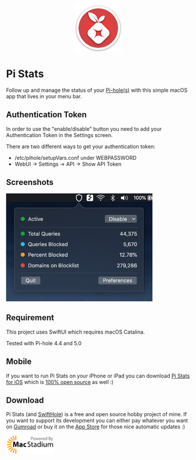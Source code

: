 <p align="center">
  <img width="130" src="./images/icon.png"">
</p>


# Pi Stats

Follow up and manage the status of your [Pi-hole(s)](https://github.com/pi-hole/pi-hole) with this simple macOS app that lives in your menu bar.

## Authentication Token
In order to use the "enable/disable" button you need to add your Authentication Token in the Settings screen.

There are two different ways to get your authentication token:

- /etc/pihole/setupVars.conf under WEBPASSWORD
- WebUI -> Settings -> API -> Show API Token


## Screenshots
  <img src="./images/screenshot.png" width="400"> 


## Requirement
This project uses SwiftUI which requires macOS Catalina.

Tested with Pi-hole 4.4 and 5.0

## Mobile
If you want to run Pi Stats on your iPhone or iPad you can download [Pi Stats for iOS](https://apps.apple.com/us/app/id1523024268) which is [100% open source](https://github.com/Bunn/PiStatsMobile) as well :)

## Download
Pi Stats (and [SwiftHole](https://github.com/Bunn/SwiftHole)) is a free and open source hobby project of mine. If you want to support its development you can either pay whatever you want on [Gumroad](https://gum.co/iqhwv) or buy it on the [App Store](https://apps.apple.com/us/app/pi-stats/id1514075262?ls=1) for those nice automatic updates :)

<p align="left">
  <img width="130" src="./images/macstadium.png"">
</p>
